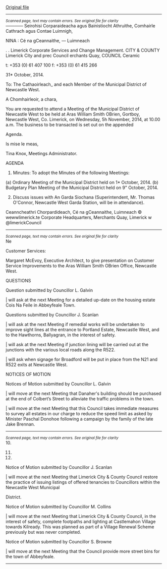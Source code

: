 [Original file](https://www.limerick.ie/sites/default/files/media/documents/2017-07/agenda_-_meeting_of_municipal_district_of_newcastle_west_-_5th_november_2014.pdf)

---
*<small>Scanned page, text may contain errors. See original file for clarity</small>*  
_—_—_—_— Seirohisi Corparaideacha agus Bainistiocht Athruithe,
Comhairle Cathrach agus Contae Luimnigh,

NINA : Cé na gCeannaithe,
— Luimneach

. .
Limerick Corporate Services and Change Management.
CITY & COUNTY Limerick City and prec Council
erchants Quay,
COUNCIL Ceramic

t: +353 (0) 61 407 100
f: +353 (0) 61 415 266

31* October, 2014.

To: The Cathaoirleach_ and each Member of the Municipal
District of Newcastle West.

A Chomhairleoir, a chara,

You are requested to attend a Meeting of the Municipal District of Newcastle West to be held at
Aras William Smith OBrien, Gortboy, Newcastle West, Co. Limerick, on Wednesday, 5h
November, 2014, at 10.00 a.m. The business to be transacted is set out on the appended

Agenda.

Is mise le meas,

Tina Knox,
Meetings Administrator.

AGENDA

1. Minutes:
To adopt the Minutes of the following Meetings:

(a) Ordinary Meeting of the Municipal District held on 1* October, 2014.
(b) Budgetary Plan Meeting of the Municipal District held on 9" October, 2014.

2. Discuss issues with An Garda Siochana (Superintendent, Mr. Thomas O'Connor,
Newcastle West Garda Station, will be in attendance).

Ceanncheathri Chorpardideach, Cé na gCeannaithe, Luimneach © wewwlimerick.te
Corporate Headquarters, Merchants Quay, Limerick w @limerickCouncil


---
*<small>Scanned page, text may contain errors. See original file for clarity</small>*  
Ne

Customer Services:

Margaret McEvoy, Executive Architect, to give presentation on Customer Service
Improvements to the Aras William Smith OBrien Office, Newcastle West.

QUESTIONS

Question submitted by Councillor L. Galvin

| will ask at the next Meeting for a detailed up-date on the housing estate Cois Na Feile in
Abbeyfeale Town.

Questions submitted by Councillor J. Scanlan

| will ask at the next Meeting if remedial works will be undertaken to improve sight lines at
the entrance to Portland Estate, Newcastle West, and to the Hawthorns, Ballyagran, in
the interest of safety.

| will ask at the next Meeting if junction lining will be carried out at the junctions with the
various local roads along the R522.

| will ask when signage for Broadford will be put in place from the N21 and R522 exits at
Newcastle West.

NOTICES OF MOTION

Notices of Motion submitted by Councillor L. Galvin

| will move at the next Meeting that Danaher's building should be purchased at the end of
Colbert’s Street to alleviate the traffic problems in the town.

| will move at the next Meeting that this Council takes immediate measures to survey all
estates in our charge to reduce the speed limit as asked by Minister Paschal Donohoe
following a campaign by the family of the late Jake Brennan.


---
*<small>Scanned page, text may contain errors. See original file for clarity</small>*  
10.

11.

12.

Notice of Motion submitted by Councillor J. Scanlan

| will move at the next Meeting that Limerick City & County Council restore the practice of
issuing listings of offered tenancies to Councillors within the Newcastle West Municipal

District.

Notice of Motion submitted by Councillor M. Collins

| will move at the next Meeting that Limerick City & County Council, in the interest of
safety, complete footpaths and lighting at Castlemahon Village towards Kilready. This
was planned as part of a Village Renewal Scheme previously but was never completed.

Notice of Motion submitted by Councillor S. Browne

| will move at the next Meeting that the Council provide more street bins for the town of
Abbeyfeale.


---
